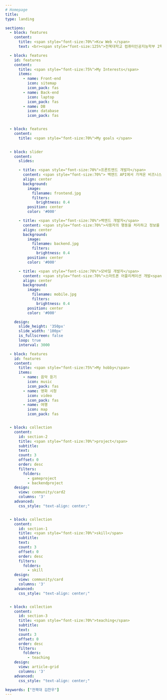 ```yaml
---
# Homepage
title:
type: landing

sections:
  - block: features
    content:
      title: <span style="font-size:70%">Kcw Web </span>
      text: <br><span style="font-size:125%">전북대학교 컴퓨터인공지능학부 2학년 김찬우의 홈페이지에 오신 것을 환영합니다.</span> <br><br>

  - block: features
    id: features
    content:
      title: <span style="font-size:75%">My Interests</span>
      items:
        - name: Front-end
          icon: sitemap
          icon_pack: fas
        - name: Back-end
          icon: laptop
          icon_pack: fas
        - name: DB
          icon: database
          icon_pack: fas


  - block: features
    content:
      title: <span style="font-size:70%">My goals </span>

        
  - block: slider
    content:
      slides:

      - title: <span style="font-size:70%">프론트엔드 개발자</span>
        content: <span style="font-size:70%"> 백엔드 API에서 가져온 비즈니스 로직 구성과 UI를 작업하는 개발자 </span>
        align: center
        background:
          image:
            filename: frontend.jpg
            filters:
              brightness: 0.4
          position: center
          color: '#000'

      - title: <span style="font-size:70%">백엔드 개발자</span>
        content: <span style="font-size:70%">사용자의 행동을 처리하고 정보를 저장,관리하는 개발자<span style="font-size:70%">
        align: center
        background:
          image:
            filename: backend.jpg
            filters:
              brightness: 0.4
          position: center
          color: '#000'

      - title: <span style="font-size:70%">모바일 개발자</span>
        content: <span style="font-size:70%">스마트폰 어플리케이션 개발<span style="font-size:70%">
        align: center
        background:
          image:
            filename: mobile.jpg
            filters:
              brightness: 0.4
          position: center
          color: '#000'

    design:
      slide_height: '350px'
      slide_width: '100px'
      is_fullscreen: false
      loop: true
      interval: 3000

  - block: features
    id: features
    content:
      title: <span style="font-size:75%">My hobby</span>
      items:
        - name: 음악 듣기
          icon: music
          icon_pack: fas
        - name: 영화 시청
          icon: video
          icon_pack: fas
        - name: 여행
          icon: map
          icon_pack: fas


  - block: collection
    content:
      id: section-2
      title: <span style="font-size:70%">project</span>
      subtitle:
      text:
      count: 3
      offset: 0
      order: desc
      filters:
        folders:
          - gameproject
          - backendproject
    design:
      view: community/card2
      columns: '3'
    advanced:
      css_style: "text-align: center;"


  - block: collection
    content:
      id: section-1
      title: <span style="font-size:70%">skill</span>
      subtitle:
      text:
      count: 3
      offset: 0
      order: desc
      filters:
        folders:
          - skill
    design:
      view: community/card
      columns: '3'
    advanced:
      css_style: "text-align: center;"


  - block: collection
    content:
      id: section-3
      title: <span style="font-size:70%">teaching</span>
      subtitle:
      text:
      count: 3
      offset: 0
      order: desc
      filters:
        folders:
          - teaching
    design:
      view: article-grid
      columns: '3'
    advanced:
      css_style: "text-align: center;"

keywords: ["전북대 김찬우"]
---
```


